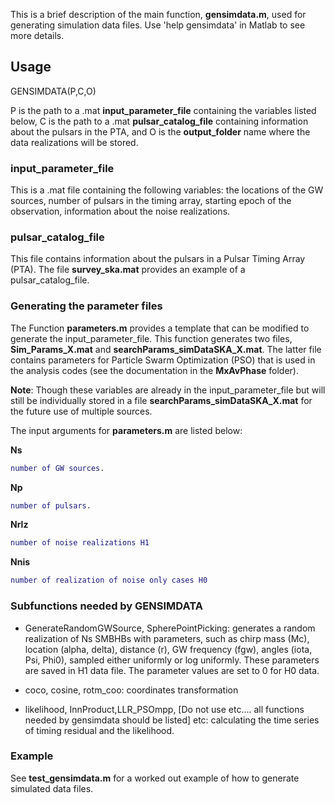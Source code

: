 This is a brief description of the main function, **gensimdata.m**, used for generating simulation data files. Use 'help gensimdata' in Matlab to see more details.

## Usage
GENSIMDATA(P,C,O)

P is the path to a .mat **input_parameter_file** containing the variables listed below, C is the path to a .mat **pulsar_catalog_file** containing information about the pulsars in the PTA, and O is the **output_folder** name where the data realizations will be stored.

### input_parameter_file
This is a .mat file containing the following variables: the locations of the GW sources, number of pulsars in the timing array, starting epoch of the observation, information about the noise realizations.

### pulsar_catalog_file
This file contains information about the pulsars in a Pulsar Timing Array (PTA). The file **survey_ska.mat** provides an example of a pulsar_catalog_file.

### Generating the parameter files
The Function **parameters.m** provides a template that can be modified to generate the input_parameter_file. This function generates two files, **Sim_Params_X.mat** and **searchParams_simDataSKA_X.mat**. The latter file contains parameters for Particle Swarm Optimization (PSO) that is used in the analysis codes (see the documentation in the **MxAvPhase** folder).

**Note**: Though these variables are already in the input_parameter_file but will still be individually stored in a file **searchParams_simDataSKA_X.mat** for the future use of multiple sources.

The input arguments for **parameters.m** are listed below:

**Ns**

```matlab
number of GW sources.
```

**Np**

```matlab
number of pulsars.
```

**Nrlz**

```matlab
number of noise realizations H1
```

**Nnis**

```matlab
number of realization of noise only cases H0
```

### Subfunctions needed by GENSIMDATA

* GenerateRandomGWSource, SpherePointPicking: generates a random realization of Ns SMBHBs with parameters, such as chirp mass (Mc), location (alpha, delta), distance (r), GW frequency (fgw), angles (iota, Psi, Phi0), sampled either uniformly or log uniformly. These parameters are saved in H1 data file. The parameter values are set to 0 for H0 data.

* coco, cosine, rotm_coo: coordinates transformation

* likelihood, InnProduct,LLR_PSOmpp, [Do not use etc.... all functions needed by gensimdata should be listed] etc:  calculating the time series of timing residual and the likelihood.

### Example
See **test_gensimdata.m** for a worked out example of how to generate simulated data files.
